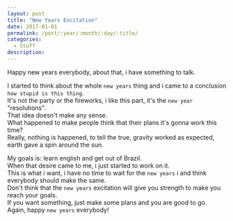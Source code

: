 ```yaml
---
layout: post
title: "New Years Excitation"
date: 2017-01-01
permalink: /post/:year/:month/:day/:title/
categories:
  - Stuff
description:
---
```

Happy new years everybody, about that, i have something to talk.  

I started to think about the whole `new years` thing and i came to a conclusion `how stupid is this thing`.  
It's not the party or the fireworks, i like this part, it's the `new year` "resolutions".  
That idea doesn't make any sense.  
What happened to make people think that their plans it's gonna work this time?  
Really, nothing is happened, to tell the true, gravity worked as expected, earth gave a spin around the sun.  

My goals is: learn english and get out of Brazil.  
When that desire came to me, i just started to work on it.  
This is what i want, i have no time to wait for the `new years` i and think everybody should make the same.  
Don't think that the `new years` excitation will give you strength to make you reach your goals.  
If you want something, just make some plans and you are good to go.  
Again, happy `new years` everybody!
